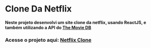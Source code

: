 # Clone Da Netflix

#### Neste projeto desenvolvi um site clone da netflix, usando ReactJS, e também utilizando a API do <a href="https://www.themoviedb.org/">The Movie DB</a>

### Acesse o projeto aqui: <a href="https://netflix-clone-hebert.netlify.app/">Netflix Clone</a>
